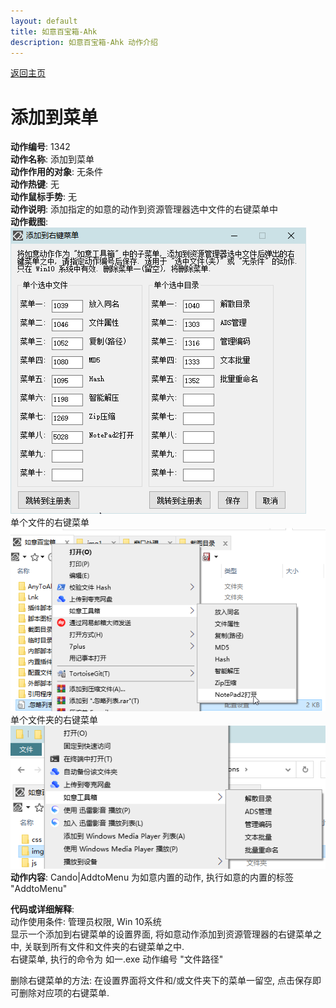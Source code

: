 ```yaml
---
layout: default
title: 如意百宝箱-Ahk
description: 如意百宝箱-Ahk 动作介绍
---
```

<link rel="stylesheet" href="../Actions/css/atom-one-light.min.css">
<script src="../Actions/js/highlight.min.js"></script>
<script>hljs.highlightAll();</script>

[返回主页](../index.md)

# [](#header-2) 添加到菜单

**动作编号**: 1342  
**动作名称**: 添加到菜单  
**动作作用的对象**: 无条件  
**动作热键**: 无  
**动作鼠标手势**: 无  
**动作说明**: 添加指定的如意的动作到资源管理器选中文件的右键菜单中  
**动作截图**:  
  ![添加到菜单1](img1/1342-1.png)  
  单个文件的右键菜单  
  ![添加到菜单2](img1/1342-2.png)  
  单个文件夹的右键菜单  
  ![添加到菜单3](img1/1342-3.png)  
**动作内容**: Cando|AddtoMenu
为如意内置的动作, 执行如意的内置的标签 "AddtoMenu"  

**代码或详细解释**:  
动作使用条件: 管理员权限, Win 10系统  
显示一个添加到右键菜单的设置界面, 将如意动作添加到资源管理器的右键菜单之中, 关联到所有文件和文件夹的右键菜单之中.  
右键菜单, 执行的命令为 如一.exe 动作编号 "文件路径"  

删除右键菜单的方法: 在设置界面将文件和/或文件夹下的菜单一留空, 点击保存即可删除对应项的右键菜单.  
